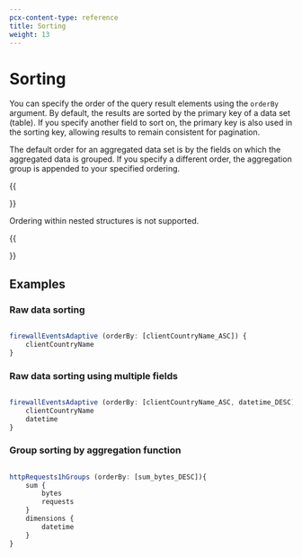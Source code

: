 ```yaml
---
pcx-content-type: reference
title: Sorting
weight: 13
---
```


# Sorting

You can specify the order of the query result elements using the `orderBy` argument. By default, the results are sorted by the primary key of a data set (table). If you specify another field to sort on, the primary key is also used in the sorting key, allowing results to remain consistent for pagination.

The default order for an aggregated data set is by the fields on which the aggregated data is grouped. If you specify a different order, the aggregation group is appended to your specified ordering.

{{<Aside type="note" header="Note">}}

Ordering within nested structures is not supported.

{{</Aside>}}

## Examples

### Raw data sorting

```javascript

firewallEventsAdaptive (orderBy: [clientCountryName_ASC]) {
    clientCountryName
}
```

### Raw data sorting using multiple fields

```javascript

firewallEventsAdaptive (orderBy: [clientCountryName_ASC, datetime_DESC]) {
    clientCountryName
    datetime
}
```

### Group sorting by aggregation function

```javascript

httpRequests1hGroups (orderBy: [sum_bytes_DESC]){
    sum {
        bytes
        requests
    }
    dimensions {
        datetime
    }
}
```
